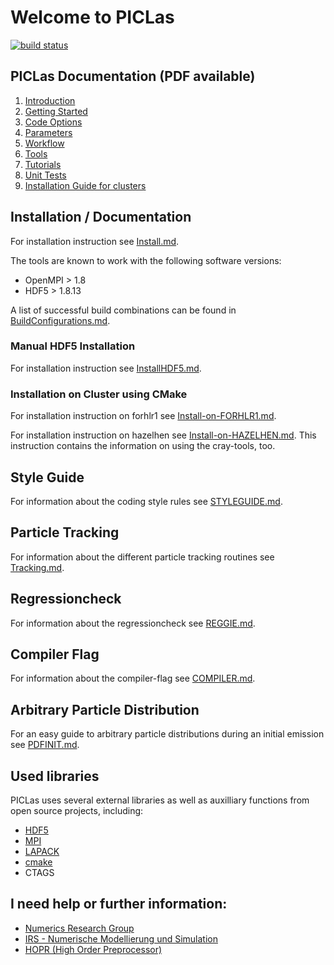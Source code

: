 # Welcome to PICLas

[![build status](https://gitlab.com:piclas/piclas/badges/master/build.svg)](https://gitlab.com:piclas/piclas/builds/)

## PICLas Documentation (PDF available)

1. [Introduction](doc/userguide/000_userguide.md)
1. [Getting Started](doc/userguide/010_gettingstarted.md)
1. [Code Options](020_codeoptions.md)
1. [Parameters](021_parameter.md)
1. [Workflow](030_workflow.md)
1. [Tools](040_toolsoverview.md)
1. [Tutorials](050_tutorials.md)
1. [Unit Tests](070_unittest.md)
1. [Installation Guide for clusters](080_installationguidelines.md)

## Installation / Documentation

For installation instruction see [Install.md](INSTALL.md).

The tools are known to work with the following software versions:

* OpenMPI > 1.8
* HDF5 > 1.8.13

A list of successful build combinations can be found in [BuildConfigurations.md](BuildConfigurations.md).

### Manual HDF5 Installation

For installation instruction see [InstallHDF5.md](INSTALLHDF5.md).


### Installation on Cluster using CMake


For installation instruction on forhlr1 see [Install-on-FORHLR1.md](INSTALLFORHLR1.md).

For installation instruction on hazelhen see [Install-on-HAZELHEN.md](INSTALLHAZELHEN.md).
This instruction contains the information on using the cray-tools, too.

## Style Guide

For information about the coding style rules see [STYLEGUIDE.md](STYLEGUIDE.md).

## Particle Tracking

For information about the different particle tracking routines see [Tracking.md](TRACKING.md).

## Regressioncheck

For information about the regressioncheck see [REGGIE.md](REGGIE.md).

## Compiler Flag

For information about the compiler-flag see [COMPILER.md](COMPILER.md).

## Arbitrary Particle Distribution 

For an easy guide to arbitrary particle distributions during an initial emission see [PDFINIT.md](PDFINIT.md).


## Used libraries

PICLas uses several external libraries as well as auxilliary functions from open source projects, including:

* [HDF5](https://www.hdfgroup.org/)
* [MPI](http://www.mcs.anl.gov/research/projects/mpi/)
* [LAPACK](http://www.netlib.org/lapack/)
* [cmake](https://www.cmake.org)
* CTAGS

## I need help or further information:

* [Numerics Research Group](https://nrg.iag.uni-stuttgart.de/)
* [IRS - Numerische Modellierung und Simulation](https://www.irs.uni-stuttgart.de/forschung/numerische_modellierung_und_simulation/index.html)
* [HOPR (High Order Preprocessor)](https://hopr-project.org)


